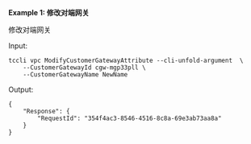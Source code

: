 **Example 1: 修改对端网关**

修改对端网关

Input: 

```
tccli vpc ModifyCustomerGatewayAttribute --cli-unfold-argument  \
    --CustomerGatewayId cgw-mgp33pll \
    --CustomerGatewayName NewName
```

Output: 
```
{
    "Response": {
        "RequestId": "354f4ac3-8546-4516-8c8a-69e3ab73aa8a"
    }
}
```

